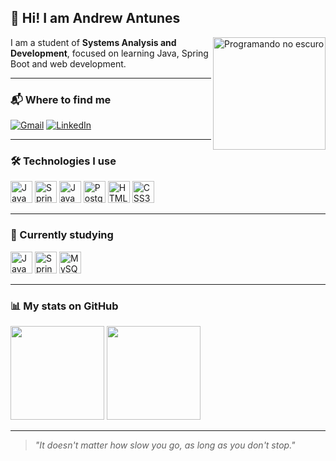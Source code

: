 ## 👋 Hi! I am Andrew Antunes

<img align="right" height="180" src="https://media.giphy.com/media/26tn33aiTi1jkl6H6/giphy.gif" alt="Programando no escuro" />

I am a student of **Systems Analysis and Development**, focused on learning Java, Spring Boot and web development.

---

### 📬 Where to find me

[![Gmail](https://img.shields.io/badge/Gmail-andrewantunes61@gmail.com-black?style=for-the-badge&logo=gmail&logoColor=white)](mailto:andrewantunes61@gmail.com)
[![LinkedIn](https://img.shields.io/badge/LinkedIn-Andrew_Antunes-black?style=for-the-badge&logo=linkedin&logoColor=white)](https://www.linkedin.com/in/andrew-antunes-93611b326/)

---

### 🛠️ Technologies I use

<div>
  <img src="https://cdn.jsdelivr.net/gh/devicons/devicon/icons/java/java-original.svg" height="35" title="Java"/>
  <img src="https://cdn.jsdelivr.net/gh/devicons/devicon/icons/spring/spring-original.svg" height="35" title="Spring Boot"/>
  <img src="https://cdn.jsdelivr.net/gh/devicons/devicon/icons/javascript/javascript-original.svg" height="35" title="JavaScript"/>
  <img src="https://cdn.jsdelivr.net/gh/devicons/devicon/icons/postgresql/postgresql-original.svg" height="35" title="PostgreSQL"/>
  <img src="https://cdn.jsdelivr.net/gh/devicons/devicon/icons/html5/html5-original.svg" height="35" title="HTML5"/>
  <img src="https://cdn.jsdelivr.net/gh/devicons/devicon/icons/css3/css3-original.svg" height="35" title="CSS3"/>
</div>

---

### 📘 Currently studying

<div>
  <img src="https://cdn.jsdelivr.net/gh/devicons/devicon/icons/java/java-original.svg" height="35" title="Java"/>
  <img src="https://cdn.jsdelivr.net/gh/devicons/devicon/icons/spring/spring-original.svg" height="35" title="Spring Boot"/>
  <img src="https://cdn.jsdelivr.net/gh/devicons/devicon/icons/mysql/mysql-original.svg" height="35" title="MySQL"/>
</div>

---

### 📊 My stats on GitHub
<div>
<img height="150" src="https://github-readme-stats.vercel.app/api?username=ExoticAndrew&show_icons=true&theme=radical&count_private=true&include_all_commits=true&hide_title=true&bg_color=1e1e2f&title_color=ffff04&icon_color=ffffff&text_color=ffffff" />
<img height="150" src="https://github-readme-stats.vercel.app/api/top-langs/?username=ExoticAndrew&layout=compact&theme=radical&bg_color=1e1e2f&title_color=ffff04&icon_color=ffffff&text_color=ffffff" />
</div>

---

> *"It doesn't matter how slow you go, as long as you don't stop."*



